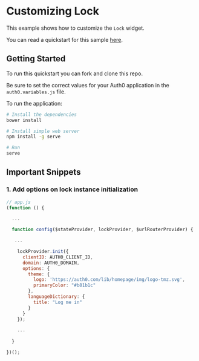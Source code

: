 # Customizing Lock

This example shows how to customize the `Lock` widget.

You can read a quickstart for this sample [here](https://auth0.com/docs/quickstart/spa/angularjs/10-customizing-lock). 

## Getting Started

To run this quickstart you can fork and clone this repo.

Be sure to set the correct values for your Auth0 application in the `auth0.variables.js` file.

To run the application:

```bash
# Install the dependencies
bower install

# Install simple web server
npm install -g serve

# Run
serve
```


## Important Snippets

### 1. Add options on lock instance initialization

```js
// app.js
(function () {

  ...

  function config($stateProvider, lockProvider, $urlRouterProvider) {

   ...

    lockProvider.init({
      clientID: AUTH0_CLIENT_ID,
      domain: AUTH0_DOMAIN,
      options: {
        theme: {
          logo: 'https://auth0.com/lib/homepage/img/logo-tmz.svg',
          primaryColor: "#b81b1c"
        },
        languageDictionary: {
          title: "Log me in"
        }
      }
    });

    ...
    
  }

})();
```